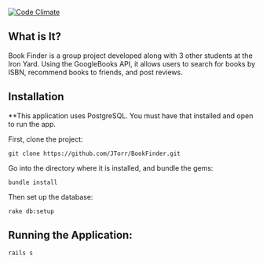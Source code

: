 [![Code Climate](https://codeclimate.com/github/JTorr/BookFinder/badges/gpa.svg)](https://codeclimate.com/github/JTorr/BookFinder)

What is It?
---------------

Book Finder is a group project developed along with 3 other students at the Iron Yard.
Using the GoogleBooks API, it allows users to search for books by ISBN, recommend books to friends, and post reviews.


Installation
----------------

**This application uses PostgreSQL. You must have that installed and open to run the app.

First, clone the project:

```
git clone https://github.com/JTorr/BookFinder.git
```

Go into the directory where it is installed, and bundle the gems:

```
bundle install
```

Then set up the database:

```
rake db:setup
```

Running the Application:
----------------

```
rails s
```
